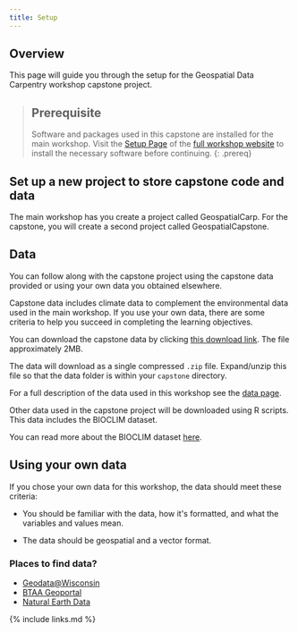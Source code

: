 ```yaml
---
title: Setup
---
```


## Overview

This page will guide you through the setup for the Geospatial Data Carpentry workshop capstone
project.

> ## Prerequisite
>
> Software and packages used in this capstone are installed for the main workshop.
> Visit the [Setup Page](https://uw-madison-datascience.github.io/geospatial-workshop/setup.html) of
> the [full workshop website](https://uw-madison-datascience.github.io/geospatial-workshop/) to install the necessary
> software before continuing.
{: .prereq}

## Set up a new project to store capstone code and data

The main workshop has you create a project called GeospatialCarp.
For the capstone, you will create a second project called GeospatialCapstone.

## Data

You can follow along with the capstone project using the capstone data provided or
using your own data you obtained elsewhere.

Capstone data includes climate data to complement the environmental data used in the main workshop.
If you use your own data, there are some criteria to
help you succeed in completing the learning objectives.

You can download the capstone data by clicking [this download link](FIXME).
The file approximately 2MB.

The data will download as a single compressed `.zip` file.
Expand/unzip this file so that the data folder is within your `capstone` directory.

For a full description of the data used in this workshop see the [data page](FIXME).

Other data used in the capstone project will be downloaded using R scripts.
This data includes the BIOCLIM dataset.

You can read more about the BIOCLIM dataset
[here](https://rdrr.io/cran/dismo/man/bioclim.html). 

## Using your own data

If you chose your own data for this workshop, the data should meet these criteria:

* You should be familiar with the data, how it's formatted, and what the variables and values mean.

* The data should be geospatial and a vector format.

### Places to find data?

* [Geodata@Wisconsin](https://geodata.wisc.edu/)
* [BTAA Geoportal](https://geo.btaa.org/)
* [Natural Earth Data](https://www.naturalearthdata.com/)

{% include links.md %}
